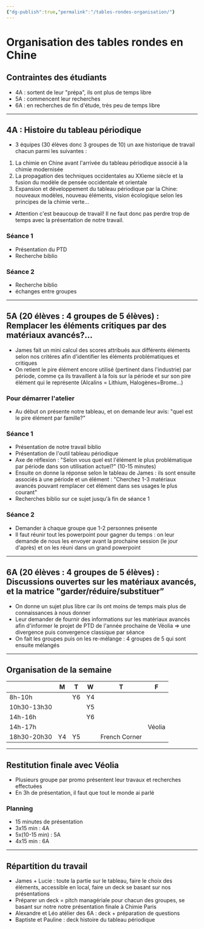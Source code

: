 ```yaml
---
{"dg-publish":true,"permalink":"/tables-rondes-organisation/"}
---
```


# Organisation des tables rondes en Chine
## Contraintes des étudiants
- 4A : sortent de leur "prépa", ils ont plus de temps libre
- 5A : commencent leur recherches
- 6A : en recherches de fin d'étude, très peu de temps libre

---

## 4A : Histoire du tableau périodique
- 3 équipes (30 élèves donc 3 groupes de 10) un axe historique de travail chacun parmi les suivantes :
1) La chimie en Chine avant l'arrivée du tableau périodique associé à la chimie modernisée 
2) La propagation des techniques occidentales au XXieme siècle et la fusion du modèle de pensée occidentale et orientale 
3) Expansion et développement du tableau périodique par la Chine: nouveaux modèles, nouveau éléments, vision écologique  selon les principes de la chimie verte... 

- Attention c'est beaucoup de travail! Il ne faut donc pas perdre trop de temps avec la présentation de notre travail. 
### Séance 1
- Présentation du PTD
- Recherche biblio
### Séance 2
- Recherche biblio
- échanges entre groupes

---
## 5A (20 élèves : 4 groupes de 5 élèves) : Remplacer les éléments critiques par des matériaux avancés?...
- James fait un mini calcul des scores attribués aux différents éléments selon nos critères afin d'identifier les éléments problématiques et critiques 
- On retient le pire élément encore utilisé (pertinent dans l'industrie) par période, comme ça ils travaillent à la fois sur la période et sur son pire élément qui le représente (Alcalins = Lithium, Halogènes=Brome...)
### Pour démarrer l'atelier
- Au début on présente notre tableau, et on demande leur avis: "quel est le pire élément par famille?"
### Séance 1
- Présentation de notre travail biblio
- Présentation de l'outil tableau périodique
- Axe de réflexion : "Selon vous quel est l'élément le plus problématique par période dans son utilisation actuel?" (10-15 minutes)
- Ensuite on donne la réponse selon le tableau de James : ils sont ensuite associés à une période et un élément : "Cherchez 1-3 matériaux avancés pouvant remplacer cet élément dans ses usages le plus courant"
- Recherches biblio sur ce sujet jusqu'à fin de séance 1
### Séance 2
- Demander à chaque groupe que 1-2 personnes présente
- Il faut réunir tout les powerpoint pour gagner du temps : on leur demande de nous les envoyer avant la prochaine session (le jour d'après) et on les réuni dans un grand powerpoint

---
## 6A (20 élèves : 4 groupes de 5 élèves) : Discussions ouvertes sur les matériaux avancés, et la matrice "garder/réduire/substituer”
- On donne un sujet plus libre car ils ont moins de temps mais plus de connaissances à nous donner
- Leur demander de fournir des informations sur les matériaux avancés afin d'informer le projet de PTD de l'année prochaine de Véolia => une divergence puis convergence classique par séance
- On fait les groupes puis on les re-mélange : 4 groupes de 5 qui sont ensuite mélangés

---
## Organisation de la semaine

|             | M   | T   | W   | T             | F      |
| ----------- | --- | --- | --- | ------------- | ------ |
| 8h-10h      |     | Y6  | Y4  |               |        |
| 10h30-13h30 |     |     | Y5  |               |        |
| 14h-16h     |     |     | Y6  |               |        |
| 14h-17h     |     |     |     |               | Véolia |
| 18h30-20h30 | Y4  | Y5  |     | French Corner |        |

---
## Restitution finale avec Véolia
- Plusieurs groupe par promo présentent leur travaux et recherches effectuées
- En 3h de présentation, il faut que tout le monde ai parlé
### Planning
- 15 minutes de présentation
- 3x15 min : 4A
- 5x(10-15 min) : 5A
- 4x15 min : 6A

---

## Répartition du travail
- James + Lucie : toute la partie sur le tableau, faire le choix des éléments, accessible en local, faire un deck se basant sur nos présentations
- Préparer un deck = pitch managériale pour chacun des groupes, se basant sur notre notre présentation finale à Chimie Paris
- Alexandre et Léo atélier des 6A : deck + préparation de questions
- Baptiste et Pauline : deck histoire du tableau périodique
